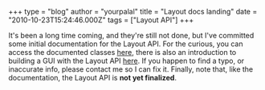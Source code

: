 +++
type = "blog"
author = "yourpalal"
title = "Layout docs landing"
date = "2010-10-23T15:24:46.000Z"
tags = ["Layout API"]
+++

It's been a long time coming, and they're still not done, but I've committed some initial documentation for the Layout API. For the curious, you can access the documented classes <a href="https://api.haiku-os.org/group__interface.html">here</a>, there is also an introduction to building a GUI with the Layout API <a href="https://api.haiku-os.org/layout_intro.html">here</a>. If you happen to find a typo, or inaccurate info, please contact me so I can fix it. Finally, note that, like the documentation, the Layout API is <b>not yet finalized</b>.